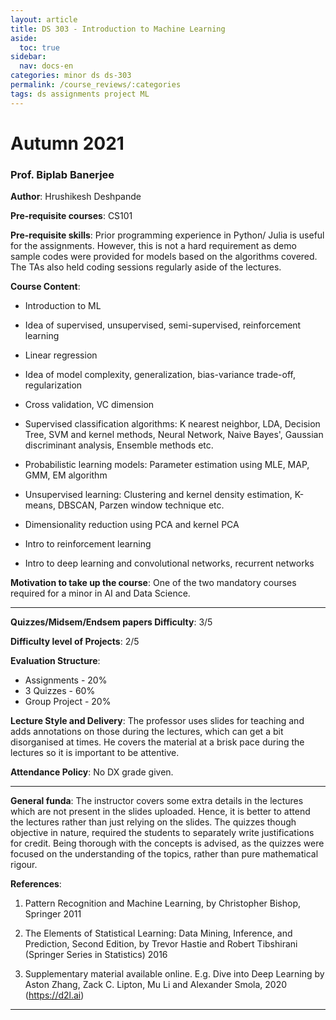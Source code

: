 ```yaml
---
layout: article
title: DS 303 - Introduction to Machine Learning
aside:
  toc: true
sidebar:
  nav: docs-en
categories: minor ds ds-303
permalink: /course_reviews/:categories
tags: ds assignments project ML
---
```


# Autumn 2021
### Prof. Biplab Banerjee
**Author**: Hrushikesh Deshpande


**Pre-requisite courses**: CS101

**Pre-requisite skills**: 
Prior programming experience in Python/ Julia is useful for the assignments. However, this is not a hard requirement as demo sample codes were provided for models based on the algorithms covered. The TAs also held coding sessions regularly aside of the lectures.

**Course Content**:
- Introduction to ML

- Idea of supervised, unsupervised, semi-supervised, reinforcement learning

- Linear regression

- Idea of model complexity, generalization, bias-variance trade-off, regularization

- Cross validation, VC dimension

- Supervised classification algorithms: K nearest neighbor, LDA, Decision Tree, SVM and kernel methods, Neural Network, Naive Bayes', Gaussian discriminant analysis, Ensemble methods etc.

- Probabilistic learning models: Parameter estimation using MLE, MAP, GMM, EM algorithm

- Unsupervised learning: Clustering and kernel density estimation, K-means, DBSCAN, Parzen window technique etc.

- Dimensionality reduction using PCA and kernel PCA

- Intro to reinforcement learning

- Intro to deep learning and convolutional networks, recurrent networks

**Motivation to take up the course**:
One of the two mandatory courses required for a minor in AI and Data Science.

---

**Quizzes/Midsem/Endsem papers Difficulty**: 3/5

**Difficulty level of Projects**: 2/5

**Evaluation Structure**: 
- Assignments - 20%
- 3 Quizzes - 60%
- Group Project - 20%

**Lecture Style and Delivery**:
The professor uses slides for teaching and adds annotations on those during the lectures, which can get a bit disorganised at times. He covers the material at a brisk pace during the lectures so it is important to be attentive.


**Attendance Policy**: No DX grade given.

---

**General funda**:
The instructor covers some extra details in the lectures which are not present in the slides uploaded. Hence, it is better to attend the lectures rather than just relying on the slides. The quizzes though objective in nature, required the students to separately write justifications for credit. Being thorough with the concepts is advised, as the quizzes were focused on the understanding of the topics, rather than pure mathematical rigour.

**References**:
1. Pattern Recognition and Machine Learning, by Christopher Bishop, Springer 2011

2. The Elements of Statistical Learning: Data Mining, Inference, and Prediction, Second Edition, by Trevor Hastie and Robert Tibshirani (Springer Series in Statistics) 2016

3. Supplementary material available online. E.g. Dive into Deep Learning by Aston Zhang, Zack C. Lipton, Mu Li and Alexander Smola, 2020 (https://d2l.ai)

---

